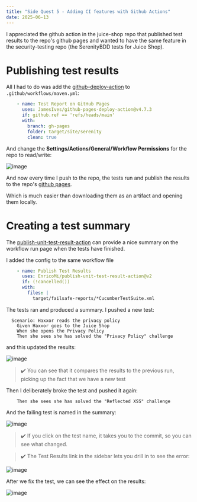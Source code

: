 ```yaml
---
title: "Side Quest 5 - Adding CI features with Github Actions"
date: 2025-06-13
---
```

I appreciated the github action in the juice-shop repo that published test results to the repo's github pages and wanted to have the same feature in the security-testing repo (the SerenityBDD tests for Juice Shop).

# Publishing test results
All I had to do was add the [github-deploy-action](https://github.com/JamesIves/github-pages-deploy-action) to `.github/workflows/maven.yml`:
```yaml
    - name: Test Report on GitHub Pages
      uses: JamesIves/github-pages-deploy-action@v4.7.3
      if: github.ref == 'refs/heads/main'
      with:
        branch: gh-pages
        folder: target/site/serenity
        clean: true
```
And change the **Settings/Actions/General/Workflow Permissions** for the repo to read/write:

![image](https://github.com/user-attachments/assets/ae2803cf-1915-4aaa-8780-a8a596ca13f0)

And now every time I push to the repo, the tests run and publish the results to the repo's [github pages](https://softwaretestingcentre.github.io/security-testing/).

Which is much easier than downloading them as an artifact and opening them locally.

# Creating a test summary
The [publish-unit-test-result-action](https://github.com/EnricoMi/publish-unit-test-result-action) can provide a nice summary on the workflow run page when the tests have finished.

I added the config to the same workflow file
```yaml
    - name: Publish Test Results
      uses: EnricoMi/publish-unit-test-result-action@v2
      if: (!cancelled())
      with:
        files: |
          target/failsafe-reports/*CucumberTestSuite.xml
```

The tests ran and produced a summary. I pushed a new test:
```gherkin
  Scenario: Haxxor reads the privacy policy
    Given Haxxor goes to the Juice Shop
    When she opens the Privacy Policy
    Then she sees she has solved the "Privacy Policy" challenge
```

and this updated the results:

![image](https://github.com/user-attachments/assets/d12f3221-ed18-4a98-ad2d-e9a9f5238029)

> ✔️ You can see that it compares the results to the previous run, picking up the fact that we have a new test

Then I deliberately broke the test and pushed it again:
```gherkin
    Then she sees she has solved the "Reflected XSS" challenge
```

And the failing test is named in the summary:

![image](https://github.com/user-attachments/assets/d8e0bd71-ffd5-4c61-8c15-5b01de9fbb98)

> ✔️ If you click on the test name, it takes you to the commit, so you can see what changed.

> ✔️ The Test Results link in the sidebar lets you drill in to see the error:

![image](https://github.com/user-attachments/assets/f4553ca7-13af-4bbf-9585-3572004865d1)

After we fix the test, we can see the effect on the results:

![image](https://github.com/user-attachments/assets/fc212998-7677-4676-a4a3-b37e68560758)

